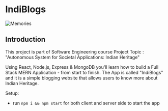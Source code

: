 # IndiBlogs

![Memories](https://i.ibb.co/7CmVbCW/image.png)

## Introduction

This project is part of Software Engineering course
Project Topic : "Autonomous System for Societal
 Applications: Indian Heritage"

Using React, Node.js, Express & MongoDB you'll learn how to build a Full Stack MERN Application - from start to finish. The App is called "IndiBlogs" and it is a simple blogging website that allows users to know more about Indian Heritage.

Setup:
- run ```npm i && npm start``` for both client and server side to start the app

